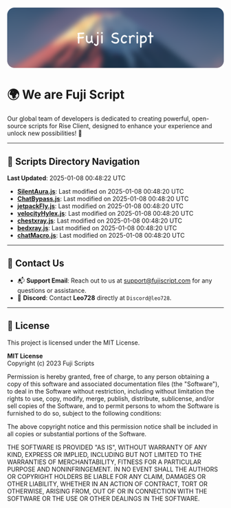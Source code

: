 ![Banner](.github/b.webp)

# 🌍 **We are Fuji Script**

Our global team of developers is dedicated to creating powerful, open-source scripts for Rise Client, designed to enhance your experience and unlock new possibilities! 🌟

---
<!-- SCRIPTS_NAVIGATION_START -->
## 📂 **Scripts Directory Navigation**

**Last Updated**: 2025-01-08 00:48:22 UTC

- **[SilentAura.js](scripts/SilentAura.js)**: Last modified on 2025-01-08 00:48:20 UTC
- **[ChatBypass.js](scripts/ChatBypass.js)**: Last modified on 2025-01-08 00:48:20 UTC
- **[jetpackFly.js](scripts/jetpackFly.js)**: Last modified on 2025-01-08 00:48:20 UTC
- **[velocityHylex.js](scripts/velocityHylex.js)**: Last modified on 2025-01-08 00:48:20 UTC
- **[chestxray.js](scripts/chestxray.js)**: Last modified on 2025-01-08 00:48:20 UTC
- **[bedxray.js](scripts/bedxray.js)**: Last modified on 2025-01-08 00:48:20 UTC
- **[chatMacro.js](scripts/chatMacro.js)**: Last modified on 2025-01-08 00:48:20 UTC

<!-- SCRIPTS_NAVIGATION_END -->

---

## 💬 **Contact Us**  
- 📬 **Support Email**: Reach out to us at [support@fujiscript.com](mailto:support@fujiscript.com) for any questions or assistance.  
- 💬 **Discord**: Contact **Leo728** directly at `Discord@leo728`.

---

## 📜 **License**

This project is licensed under the MIT License.  

**MIT License**  
Copyright (c) 2023 Fuji Scripts  

Permission is hereby granted, free of charge, to any person obtaining a copy of this software and associated documentation files (the "Software"), to deal in the Software without restriction, including without limitation the rights to use, copy, modify, merge, publish, distribute, sublicense, and/or sell copies of the Software, and to permit persons to whom the Software is furnished to do so, subject to the following conditions:  

The above copyright notice and this permission notice shall be included in all copies or substantial portions of the Software.  

THE SOFTWARE IS PROVIDED "AS IS", WITHOUT WARRANTY OF ANY KIND, EXPRESS OR IMPLIED, INCLUDING BUT NOT LIMITED TO THE WARRANTIES OF MERCHANTABILITY, FITNESS FOR A PARTICULAR PURPOSE AND NONINFRINGEMENT. IN NO EVENT SHALL THE AUTHORS OR COPYRIGHT HOLDERS BE LIABLE FOR ANY CLAIM, DAMAGES OR OTHER LIABILITY, WHETHER IN AN ACTION OF CONTRACT, TORT OR OTHERWISE, ARISING FROM, OUT OF OR IN CONNECTION WITH THE SOFTWARE OR THE USE OR OTHER DEALINGS IN THE SOFTWARE.  
